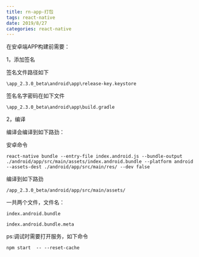 ```yaml
---
title: rn-app-打包
tags: react-native
date: 2019/8/27
categories: react-native
---
```



在安卓端APP构建前需要：

1，添加签名

签名文件路径如下

    \app_2.3.0_beta\android\app\release-key.keystore


签名名字密码在如下文件

    \app_2.3.0_beta\android\app\build.gradle


2，编译

编译会编译到如下路劲：

安卓命令

    react-native bundle --entry-file index.android.js --bundle-output ./android/app/src/main/assets/index.android.bundle --platform android --assets-dest ./android/app/src/main/res/ --dev false



编译到如下路劲

    /app_2.3.0_beta/android/app/src/main/assets/

一共两个文件，文件名：

    index.android.bundle

    index.android.bundle.meta


ps:调试时需要打开服务，如下命令

    npm start  -- --reset-cache


